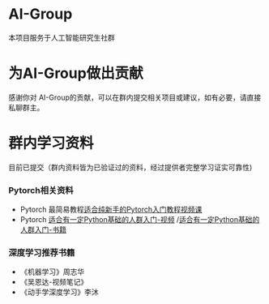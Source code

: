# AI-Group
本项目服务于人工智能研究生社群
# 为AI-Group做出贡献
感谢你对 AI-Group的贡献，可以在群内提交相关项目或建议，如有必要，请直接私聊群主。
# 群内学习资料
目前已提交（群内资料皆为已验证过的资料，经过提供者完整学习证实可靠性)
### Pytorch相关资料
- Pytorch 最简易教程[适合纯新手的Pytorch入门教程视频课](https://www.bilibili.com/video/BV1hE411t7RN?from=search&seid=17648113158713790376)
- Pytorch [适合有一定Python基础的人群入门-视频](https://space.bilibili.com/1567748478/channel/seriesdetail?sid=358497) /[适合有一定Python基础的人群入门-书籍](http://zh.gluon.ai/)
### 深度学习推荐书籍
-  《机器学习》周志华
-  《吴恩达-视频笔记》
-  《动手学深度学习》李沐
